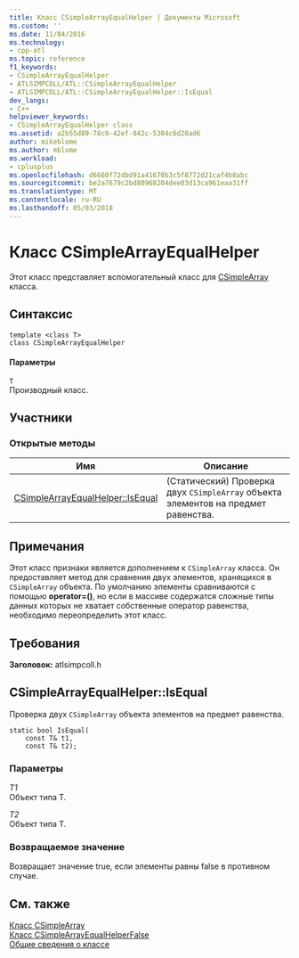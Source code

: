 ```yaml
---
title: Класс CSimpleArrayEqualHelper | Документы Microsoft
ms.custom: ''
ms.date: 11/04/2016
ms.technology:
- cpp-atl
ms.topic: reference
f1_keywords:
- CSimpleArrayEqualHelper
- ATLSIMPCOLL/ATL::CSimpleArrayEqualHelper
- ATLSIMPCOLL/ATL::CSimpleArrayEqualHelper::IsEqual
dev_langs:
- C++
helpviewer_keywords:
- CSimpleArrayEqualHelper class
ms.assetid: a2b55d89-78c9-42ef-842c-5304c6d20ad6
author: mikeblome
ms.author: mblome
ms.workload:
- cplusplus
ms.openlocfilehash: d6660f72dbd91a41670b3c5f8772d21caf4b8abc
ms.sourcegitcommit: be2a7679c2bd80968204dee03d13ca961eaa31ff
ms.translationtype: MT
ms.contentlocale: ru-RU
ms.lasthandoff: 05/03/2018
---
```

# <a name="csimplearrayequalhelper-class"></a>Класс CSimpleArrayEqualHelper
Этот класс представляет вспомогательный класс для [CSimpleArray](../../atl/reference/csimplearray-class.md) класса.  
  
## <a name="syntax"></a>Синтаксис  
  
```
template <class T>  
class CSimpleArrayEqualHelper
```  
  
#### <a name="parameters"></a>Параметры  
 `T`  
 Производный класс.  
  
## <a name="members"></a>Участники  
  
### <a name="public-methods"></a>Открытые методы  
  
|Имя|Описание|  
|----------|-----------------|  
|[CSimpleArrayEqualHelper::IsEqual](#isequal)|(Статический) Проверка двух `CSimpleArray` объекта элементов на предмет равенства.|  
  
## <a name="remarks"></a>Примечания  
 Этот класс признаки является дополнением к `CSimpleArray` класса. Он предоставляет метод для сравнения двух элементов, хранящихся в `CSimpleArray` объекта. По умолчанию элементы сравниваются с помощью **operator=()**, но если в массиве содержатся сложные типы данных которых не хватает собственные оператор равенства, необходимо переопределить этот класс.  
  
## <a name="requirements"></a>Требования  
 **Заголовок:** atlsimpcoll.h  
  
##  <a name="isequal"></a>  CSimpleArrayEqualHelper::IsEqual  
 Проверка двух `CSimpleArray` объекта элементов на предмет равенства.  
  
```
static bool IsEqual(
    const T& t1,
    const T& t2);
```  
  
### <a name="parameters"></a>Параметры  
 *T1*  
 Объект типа T.  
  
 *T2*  
 Объект типа T.  
  
### <a name="return-value"></a>Возвращаемое значение  
 Возвращает значение true, если элементы равны false в противном случае.  
  
## <a name="see-also"></a>См. также  
 [Класс CSimpleArray](../../atl/reference/csimplearray-class.md)   
 [Класс CSimpleArrayEqualHelperFalse](../../atl/reference/csimplearrayequalhelperfalse-class.md)   
 [Общие сведения о классе](../../atl/atl-class-overview.md)
